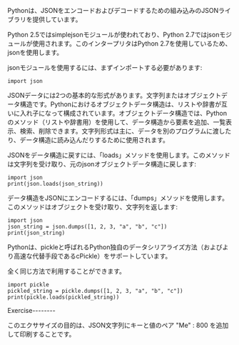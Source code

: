 Pythonは、JSONをエンコードおよびデコードするための組み込みのJSONライブラリを提供しています。

Python 2.5ではsimplejsonモジュールが使われており、Python 2.7ではjsonモジュールが使用されます。このインタープリタはPython 2.7を使用しているため、jsonを使用します。

jsonモジュールを使用するには、まずインポートする必要があります:

    import json

JSONデータには2つの基本的な形式があります。文字列またはオブジェクトデータ構造です。Pythonにおけるオブジェクトデータ構造は、リストや辞書が互いに入れ子になって構成されています。オブジェクトデータ構造では、Pythonのメソッド（リストや辞書用）を使用して、データ構造から要素を追加、一覧表示、検索、削除できます。文字列形式は主に、データを別のプログラムに渡したり、データ構造に読み込んだりするために使用されます。

JSONをデータ構造に戻すには、「loads」メソッドを使用します。このメソッドは文字列を受け取り、元のjsonオブジェクトデータ構造に戻します:

    import json 
    print(json.loads(json_string))

データ構造をJSONにエンコードするには、「dumps」メソッドを使用します。このメソッドはオブジェクトを受け取り、文字列を返します:

    import json
    json_string = json.dumps([1, 2, 3, "a", "b", "c"])
    print(json_string)

Pythonは、pickleと呼ばれるPython独自のデータシリアライズ方法（およびより高速な代替手段であるcPickle）をサポートしています。

全く同じ方法で利用することができます。

    import pickle
    pickled_string = pickle.dumps([1, 2, 3, "a", "b", "c"])
    print(pickle.loads(pickled_string))

Exercise--------

このエクササイズの目的は、JSON文字列にキーと値のペア "Me" : 800 を追加して印刷することです。